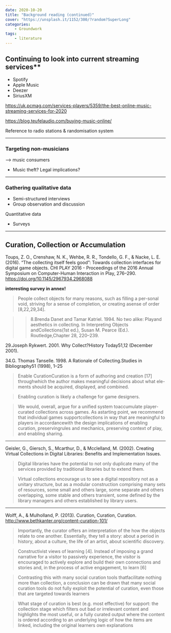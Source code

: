 ```yaml
---
date: 2020-10-20
title: "Background reading (continued)"
cover: "https://unsplash.it/1152/300/?random?SuperLong"
categories: 
    - Groundwork
tags:
    - literature
---
```

## Continuing to look into current streaming services**

- Spotify
- Apple Music
- Deezer
- SiriusXM

https://uk.pcmag.com/services-players/5359/the-best-online-music-streaming-services-for-2020

https://blog.teufelaudio.com/buying-music-online/

Reference to radio stations & randomisation system

___

### Targeting non-musicians
--> music consumers

- Music theft? Legal implications?
___

### Gathering qualitative data
- Semi-structured interviews
- Group observation and discussion

Quantitative data
- Surveys

___

## Curation, Collection or Accumulation


Toups, Z. O., Crenshaw, N. K., Wehbe, R. R., Tondello, G. F., & Nacke, L. E. (2016). “The collecting itself feels good”: Towards collection interfaces for digital game objects. CHI PLAY 2016 - Proceedings of the 2016 Annual Symposium on Computer-Human Interaction in Play, 276–290. https://doi.org/10.1145/2967934.2968088

**interesting survey in annex!**
>People collect objects for many reasons, such as filling a per-sonal void, striving for a sense of completion, or creating asense of order [8,22,29,34]. 

>>8.Brenda Danet and Tamar Katriel. 1994. No two alike: Playand aesthetics in collecting. In Interpreting Objects andCollections(1st ed.), Susan M. Pearce (Ed.). Routledge,Chapter 28, 220–239.
>>
29.Joseph Rykwert. 2001. Why Collect?History Today51,12 (December 2001).
>>
34.G. Thomas Tanselle. 1998. A Rationale of Collecting.Studies in Bibliography51 (1998), 1–25

> Enable CurationCuration is a form of authoring and creation [17] throughwhich the author makes meaningful decisions about what ele-ments should be acquired, displayed, and combined.

> Enabling curation is likely a challenge for game designers.

>We would, overall, argue for a unified system toaccumulate player-curated collections across games.   As astarting point, we recommend that individual games supportcollections in way that are meaningful to players in accordancewith the design implications of enabling curation, preservingrules and mechanics, preserving context of play, and enabling sharing.
____

Geisler, G., Giersch, S., Mcarthur, D., & Mcclelland, M. (2002). Creating Virtual Collections in Digital Libraries: Benefits and Implementation Issues.

>Digital  libraries  have  the  potential  to  not  only  duplicate  many  of  the  services  provided  by  traditional  libraries  but  to  extend  them.  

>Virtual collections encourage us to see a digital repository not as a unitary structure, but as a modular construction comprising many sets of resources, some small and others large, some separate and others      overlapping,   some   stable   and   others   transient,   some   defined  by  the  library  managers  and  others  established  by  library  users.
____
Wolff, A., & Mulholland, P. (2013). Curation, Curation, Curation. http://www.bethkanter.org/content-curation-101/

> Importantly,  the  curator  offers  an  interpretation  of  the how the objects relate to one another. Essentially, they tell a story: about  a  period  in  history, about  a  culture, the  life of  an  artist, about  scientific  discovery.

> Constructivist  views  of  learning [4].  Instead  of  imposing  a grand narrative  for  a  visitor  to  passively  experience,  the  visitor  is encouraged  to  actively  explore  and  build  their  own  connections and stories and, in the process of active engagement, to learn [6]

> Contrasting   this   with   many   social   curation   tools   thatfacilitate nothing more than collection, a conclusion can be drawn that many social curation tools do not fully exploit the potential of curation, even those that are targeted towards learners

> What stage of curation is best (e.g. most effective) for support:  the  collection  stage  which  filters  out  bad  or  irrelevant content  and  highlights  the  most  useful,  or  a  fully  curated  output where  the  content  is  ordered  according  to  an  underlying  logic  of how  the  items  are  linked,  including  the  original  learners  own explanations